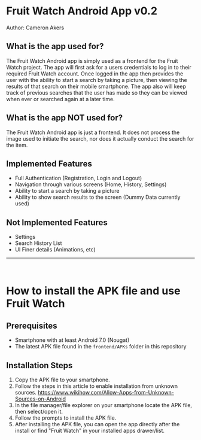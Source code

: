 # Fruit Watch Android App v0.2

Author: Cameron Akers

## What is the app used for?

The Fruit Watch Android app is simply used as a frontend for the Fruit Watch project. The app will first ask for a users credentials to log in to their required Fruit Watch account. Once logged in the app then provides the user with the ability to start a search by taking a picture, then viewing the results of that search on their mobile smartphone. The app also will keep track of previous searches that the user has made so they can be viewed when ever or searched again at a later time.

## What is the app NOT used for?

The Fruit Watch Android app is just a frontend. It does not process the image used to initiate the search, nor does it actually conduct the search for the item.

## Implemented Features

- Full Authentication (Registration, Login and Logout)
- Navigation through various screens (Home, History, Settings)
- Ability to start a search by taking a picture
- Ability to show search results to the screen (Dummy Data currently used)

## Not Implemented Features

- Settings
- Search History List
- UI Finer details (Animations, etc)

<hr>
<br>

# How to install the APK file and use Fruit Watch

## Prerequisites

- Smartphone with at least Android 7.0 (Nougat)
- The latest APK file found in the `frontend/APKs` folder in this repository

## Installation Steps

1. Copy the APK file to your smartphone.
2. Follow the steps in this article to enable installation from unknown sources. https://www.wikihow.com/Allow-Apps-from-Unknown-Sources-on-Android
3. In the file manager/file explorer on your smartphone locate the APK file, then select/open it.
4. Follow the prompts to install the APK file.
5. After installing the APK file, you can open the app directly after the install or find "Fruit Watch" in your installed apps drawer/list.
